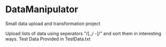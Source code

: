 # DataManipulator
Small data upload and transformation project

Upload lists of data using seperators "/[.,\/ -]/" and sort them in interesting ways.
Test Data Provided in TestData.txt

